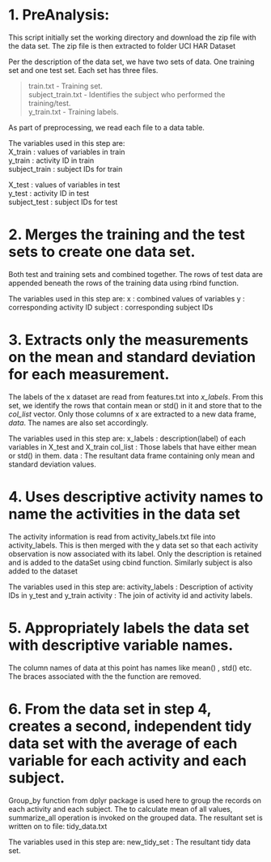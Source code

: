 # 1. PreAnalysis:

This script initially set the working directory and download the zip file with the data set. 
The zip file is then extracted to folder UCI HAR Dataset

Per the description of the data set, we have two sets of data. One training set and one test set. Each set has three files.  
> train.txt - Training set.  
> subject_train.txt - Identifies the subject who performed the training/test.  
> y_train.txt - Training labels.  

As part of preprocessing, we read each file to a data table.

The variables used in this step are:  
X_train : values of variables in train  
y_train : activity ID in train  
subject_train : subject IDs for train  

X_test : values of variables in test  
y_test : activity ID in test  
subject_test : subject IDs for test  


# 2. Merges the training and the test sets to create one data set.
Both test and training sets and combined together. 
The rows of test data are appended beneath the rows of the training data using rbind function.

The variables used in this step are:
x : combined values of variables
y : corresponding activity ID
subject : corresponding subject IDs


# 3. Extracts only the measurements on the mean and standard deviation for each measurement.
The labels of the x dataset are read from features.txt into *x_labels*. From this set, we identify the rows that contain mean or std() in it 
and store that to the *col_list* vector. Only those columns of x are extracted to a new data frame, *data*. 
The names are also set accordingly.

The variables used in this step are:
x_labels : description(label) of each variables in X_test and X_train
col_list : Those labels that have either mean or std() in them.
data     : The resultant data frame containing only mean and standard deviation values.


# 4. Uses descriptive activity names to name the activities in the data set
The activity information is read from activity_labels.txt file into activity_labels. 
This is then merged with the y data set so that each activity observation is now associated with its label. 
Only the description is retained and is added to the dataSet using cbind function. 
Similarly subject is also added to the dataset

The variables used in this step are:
activity_labels : Description of activity IDs in y_test and y_train
activity        : The join of activity id and activity labels.


# 5. Appropriately labels the data set with descriptive variable names.
The column names of data at this point has names like mean() , std() etc. 
The braces associated with the the function are removed.


# 6. From the data set in step 4, creates a second, independent tidy data set with the average of each variable for each activity and each subject.
Group_by function from dplyr package is used here to group the records on each activity and each subject.
The to calculate mean of all values, summarize_all operation is invoked on the grouped data.
The resultant set is written on to file: tidy_data.txt

The variables used in this step are:
new_tidy_set    : The resultant tidy data set.
